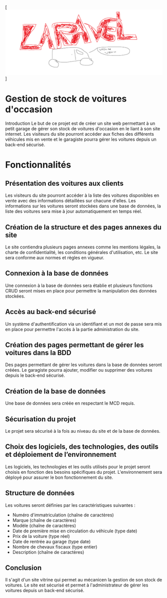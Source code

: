 [![MasterHead](https://raw.githubusercontent.com/ldesfontaine/location/main/public/img/logo_md.png)]
# Gestion de stock de voitures d'occasion
Introduction
Le but de ce projet est de créer un site web permettant à un petit garage de gérer son stock de voitures d'occasion en le liant à son site internet. Les visiteurs du site pourront accéder aux fiches des différents véhicules mis en vente et le garagiste pourra gérer les voitures depuis un back-end sécurisé.

# Fonctionnalités
## Présentation des voitures aux clients
Les visiteurs du site pourront accéder à la liste des voitures disponibles en vente avec des informations détaillées sur chacune d'elles. Les informations sur les voitures seront stockées dans une base de données, la liste des voitures sera mise à jour automatiquement en temps réel.

## Création de la structure et des pages annexes du site
Le site contiendra plusieurs pages annexes comme les mentions légales, la charte de confidentialité, les conditions générales d'utilisation, etc. Le site sera conforme aux normes et règles en vigueur.

## Connexion à la base de données
Une connexion à la base de données sera établie et plusieurs fonctions CRUD seront mises en place pour permettre la manipulation des données stockées.

## Accès au back-end sécurisé
Un système d'authentification via un identifiant et un mot de passe sera mis en place pour permettre l'accès à la partie administration du site.

## Création des pages permettant de gérer les voitures dans la BDD
Des pages permettant de gérer les voitures dans la base de données seront créées. Le garagiste pourra ajouter, modifier ou supprimer des voitures depuis le back-end sécurisé.

## Création de la base de données
Une base de données sera créée en respectant le MCD requis.

## Sécurisation du projet
Le projet sera sécurisé à la fois au niveau du site et de la base de données.

## Choix des logiciels, des technologies, des outils et déploiement de l’environnement
Les logiciels, les technologies et les outils utilisés pour le projet seront choisis en fonction des besoins spécifiques du projet. L'environnement sera déployé pour assurer le bon fonctionnement du site.

## Structure de données
Les voitures seront définies par les caractéristiques suivantes :

- Numéro d'immatriculation (chaîne de caractères)
- Marque (chaîne de caractères)
- Modèle (chaîne de caractères)
- Date de première mise en circulation du véhicule (type date)
- Prix de la voiture (type réel)
- Date de rentrée au garage (type date)
- Nombre de chevaux fiscaux (type entier)
- Description (chaîne de caractères)

## Conclusion
Il s'agit d'un site vitrine qui permet au mécanicen la gestion de son stock de voitures. Le site est sécurisé et permet à l'administrateur de gérer les voitures depuis un back-end sécurisé.
